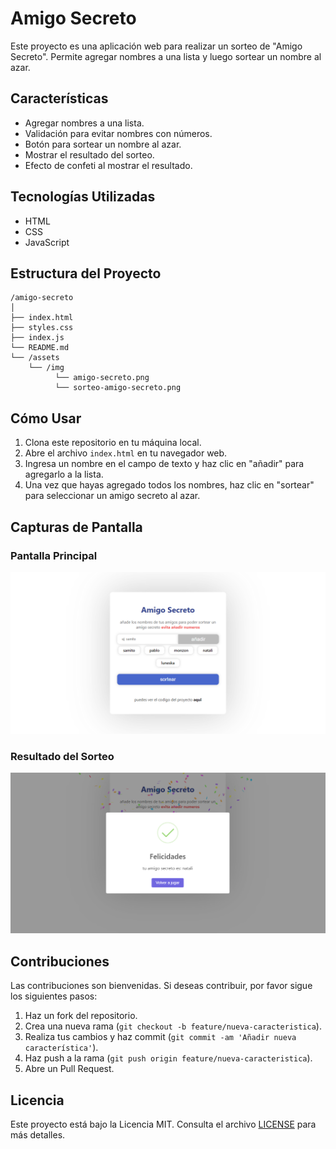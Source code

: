 # Amigo Secreto

Este proyecto es una aplicación web para realizar un sorteo de "Amigo Secreto". Permite agregar nombres a una lista y luego sortear un nombre al azar.

## Características

- Agregar nombres a una lista.
- Validación para evitar nombres con números.
- Botón para sortear un nombre al azar.
- Mostrar el resultado del sorteo.
- Efecto de confeti al mostrar el resultado.

## Tecnologías Utilizadas

- HTML
- CSS
- JavaScript

## Estructura del Proyecto

```
/amigo-secreto
│
├── index.html
├── styles.css
├── index.js
└── README.md
└── /assets
    └── /img
          └── amigo-secreto.png
          └── sorteo-amigo-secreto.png
```

## Cómo Usar

1. Clona este repositorio en tu máquina local.
2. Abre el archivo `index.html` en tu navegador web.
3. Ingresa un nombre en el campo de texto y haz clic en "añadir" para agregarlo a la lista.
4. Una vez que hayas agregado todos los nombres, haz clic en "sortear" para seleccionar un amigo secreto al azar.

## Capturas de Pantalla

### Pantalla Principal

![Pantalla Principal](./assets/img/amigo-secreto.png)

### Resultado del Sorteo

![Resultado del Sorteo](./assets/img/sorteo-amigo-secreto.png)

## Contribuciones

Las contribuciones son bienvenidas. Si deseas contribuir, por favor sigue los siguientes pasos:

1. Haz un fork del repositorio.
2. Crea una nueva rama (`git checkout -b feature/nueva-caracteristica`).
3. Realiza tus cambios y haz commit (`git commit -am 'Añadir nueva característica'`).
4. Haz push a la rama (`git push origin feature/nueva-caracteristica`).
5. Abre un Pull Request.

## Licencia

Este proyecto está bajo la Licencia MIT. Consulta el archivo [LICENSE](./LICENSE) para más detalles.
